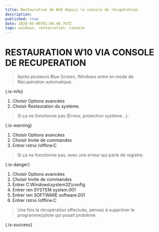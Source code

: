 ```yaml
---
title: Restauration de W10 depuis la console de récupération
description: 
published: true
date: 2020-05-06T01:04:48.767Z
tags: windows, restauration, console
---
```


# RESTAURATION W10 VIA CONSOLE DE RECUPERATION

> Après plusieurs Blue Screen, Windows entre en mode de Récupération automatique.
> 
{.is-info}

1. Choisir Options avancées
1. Choisir Restauration du système.

> Si ça ne fonctionne pas (Erreur, protection système...):
> 
{.is-warning}

1. Choisir Options avancées
1. Choisir Invite de commandes
1. Entrer rstrui /offline:C

> Si ça ne fonctionne pas, avec une erreur qui parle de registre:
> 
{.is-danger}

1. Choisir Options avancées
1. Choisir Invite de commandes
1. Entrer C:Windows\system32\config
1. Entrer ren SYSTEM system.001
1. Entrer ren SOFTWARE software.001
1. Entrer rstrui /offline:C

> Une fois la récupération effectuée, pensez à supprimer le programme/pilote qui posait problème.
> 
{.is-success}
